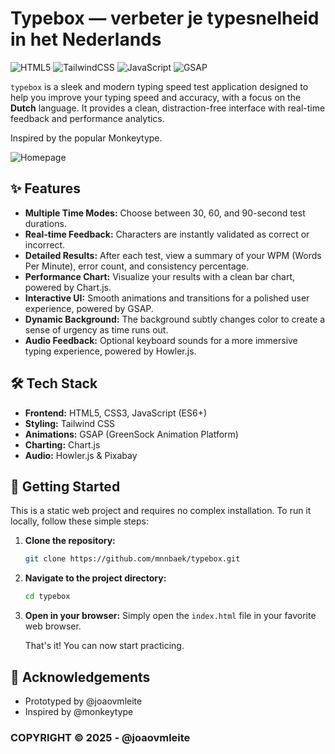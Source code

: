 # Typebox ― verbeter je typesnelheid in het Nederlands

![HTML5](https://img.shields.io/badge/html5-%23E34F26.svg?style=for-the-badge&logo=html5&logoColor=white)
![TailwindCSS](https://img.shields.io/badge/tailwindcss-%2338B2AC.svg?style=for-the-badge&logo=tailwind-css&logoColor=white)
![JavaScript](https://img.shields.io/badge/javascript-%23323330.svg?style=for-the-badge&logo=javascript&logoColor=%23F7DF1E)
![GSAP](https://img.shields.io/badge/gsap-88CE02?style=for-the-badge&logo=greensock&logoColor=white)

`typebox` is a sleek and modern typing speed test application designed to help you improve your typing speed and accuracy, with a focus on the **Dutch** language. It provides a clean, distraction-free interface with real-time feedback and performance analytics.

Inspired by the popular Monkeytype.

![Homepage](https://i.postimg.cc/MKSvhYzm/Screenshot-2025-08-15-06-11-28.png)

## ✨ Features

*   **Multiple Time Modes:** Choose between 30, 60, and 90-second test durations.
*   **Real-time Feedback:** Characters are instantly validated as correct or incorrect.
*   **Detailed Results:** After each test, view a summary of your WPM (Words Per Minute), error count, and consistency percentage.
*   **Performance Chart:** Visualize your results with a clean bar chart, powered by Chart.js.
*   **Interactive UI:** Smooth animations and transitions for a polished user experience, powered by GSAP.
*   **Dynamic Background:** The background subtly changes color to create a sense of urgency as time runs out.
*   **Audio Feedback:** Optional keyboard sounds for a more immersive typing experience, powered by Howler.js.

## 🛠️ Tech Stack

*   **Frontend:** HTML5, CSS3, JavaScript (ES6+)
*   **Styling:** Tailwind CSS
*   **Animations:** GSAP (GreenSock Animation Platform)
*   **Charting:** Chart.js
*   **Audio:** Howler.js & Pixabay

## 🚀 Getting Started

This is a static web project and requires no complex installation. To run it locally, follow these simple steps:

1.  **Clone the repository:**
    ```bash
    git clone https://github.com/mnnbaek/typebox.git
    ```

2.  **Navigate to the project directory:**
    ```bash
    cd typebox
    ```

3.  **Open in your browser:**
    Simply open the `index.html` file in your favorite web browser.

    That's it! You can now start practicing.

## 🙏 Acknowledgements

*   Prototyped by @joaovmleite
*   Inspired by @monkeytype

### COPYRIGHT © 2025 - @joaovmleite
